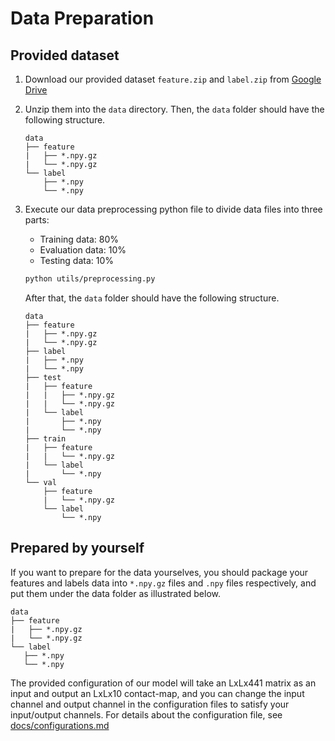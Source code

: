 # Data Preparation

## Provided dataset

1. Download our provided dataset `feature.zip` and `label.zip` from [Google Drive](https://drive.google.com/drive/folders/1rDsIOE8eAVL46tMMjZTsk94c8TVlLBUV?usp=sharing)

2. Unzip them into the `data` directory. Then, the `data` folder should have the following structure.

   ```
   data
   ├── feature
   |   ├── *.npy.gz
   |   └── *.npy.gz
   └── label
       ├── *.npy
       └── *.npy
   ```

3. Execute our data preprocessing python file to divide data files into three parts:
   * Training data: 80%
   * Evaluation data: 10%
   * Testing data: 10%
  
   ```bash
   python utils/preprocessing.py
   ```

   After that, the `data` folder should have the following structure.

   ```
   data
   ├── feature
   |   ├── *.npy.gz
   |   └── *.npy.gz
   ├── label
   |   ├── *.npy
   |   └── *.npy
   ├── test
   |   ├── feature
   |   |   ├── *.npy.gz
   |   |   └── *.npy.gz
   |   └── label
   |       ├── *.npy
   |       └── *.npy
   ├── train
   |   ├── feature
   |   |   └── *.npy.gz
   |   └── label
   |       └── *.npy
   └── val
       ├── feature
       |   └── *.npy.gz
       └── label
           └── *.npy
   ```

## Prepared by yourself

If you want to prepare for the data yourselves, you should package your features and labels data into `*.npy.gz` files and `.npy` files respectively, and put them under the data folder as illustrated below.

```
data
├── feature
|   ├── *.npy.gz
|   └── *.npy.gz
└── label
   ├── *.npy
   └── *.npy
```

The provided configuration of our model will take an LxLx441 matrix as an input and output an LxLx10 contact-map, and you can change the input channel and output channel in the configuration files to satisfy your input/output channels. For details about the configuration file, see [docs/configurations.md](configurations.md)
